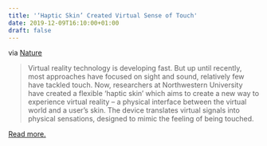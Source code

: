 ```yaml
---
title: '‘Haptic Skin’ Created Virtual Sense of Touch'
date: 2019-12-09T16:10:00+01:00
draft: false
---
```


via [Nature](https://www.nature.com/articles/d41586-019-03596-z)

> Virtual reality technology is developing fast. But up until recently, most approaches have focused on sight and sound, relatively few have tackled touch. Now, researchers at Northwestern University have created a flexible ‘haptic skin’ which aims to create a new way to experience virtual reality – a physical interface between the virtual world and a user’s skin. The device translates virtual signals into physical sensations, designed to mimic the feeling of being touched.

[Read more.](https://www.nature.com/articles/d41586-019-03596-z)